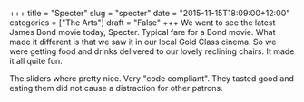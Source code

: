 +++
title = "Specter"
slug = "specter"
date = "2015-11-15T18:09:00+12:00"
categories = ["The Arts"]
draft = "False"
+++
We went to see the latest James Bond movie today, Specter. Typical fare for a Bond movie. What made it different is that we saw it in our local Gold Class cinema. So we were getting food and drinks delivered to our lovely reclining chairs. It made it all quite fun.

The sliders where pretty nice. Very "code compliant". They tasted good and eating them did not cause a distraction for other patrons.
